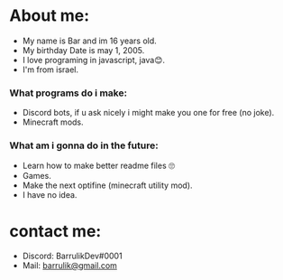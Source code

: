# About me:
 - My name is Bar and im 16 years old.
 - My birthday Date is may 1, 2005.
 - I love programing in javascript, java😊.
 - I'm from israel.

### What programs do i make:
 - Discord bots, if u ask nicely i might make you one for free (no joke).
 - Minecraft mods.


### What am i gonna do in the future:
 - Learn how to make better readme files 🙄
 - Games.
 - Make the next optifine (minecraft utility mod).
 - I have no idea.


# contact me:
 - Discord: BarrulikDev#0001
 - Mail: barrulik@gmail.com
